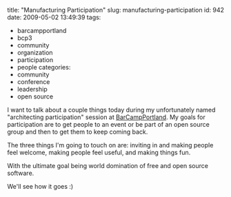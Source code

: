 title: "Manufacturing Participation"
slug: manufacturing-participation
id: 942
date: 2009-05-02 13:49:39
tags: 
- barcampportland
- bcp3
- community
- organization
- participation
- people
categories: 
- community
- conference
- leadership
- open source

I want to talk about a couple things today during my unfortunately named "architecting participation" session at [BarCampPortland](http://2009.barcampportland.com/).  My goals for participation are to get people to an event or be part of an open source group and then to get them to keep coming back.

The three things I'm going to touch on are: inviting in and making people feel welcome, making people feel useful, and making things fun.

With the ultimate goal being world domination of free and open source software.

We'll see how it goes :)
